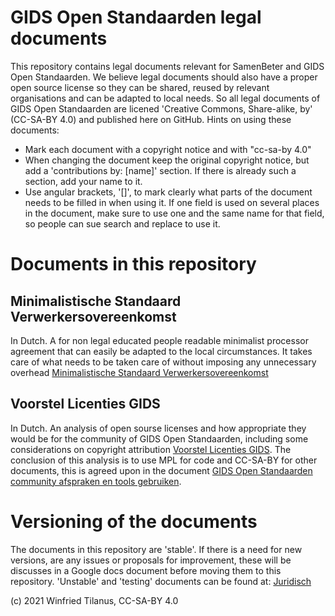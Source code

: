 # GIDS Open Standaarden legal documents
This repository contains legal documents relevant for SamenBeter and GIDS Open Standaarden. We believe legal documents should also have a proper open source license so they can be shared, reused by relevant organisations and can be adapted to local needs. So all legal documents of GIDS Open Standaarden are licened 'Creative Commons, Share-alike, by' (CC-SA-BY 4.0) and published here on GitHub. Hints on using these documents:
* Mark each document with a copyright notice and with "cc-sa-by 4.0"
* When changing the document keep the original copyright notice, but add a 'contributions by: [name]' section. If there is already such a section, add your name to it.
* Use angular brackets, '[]', to mark clearly what parts of the document needs to be filled in when using it. If one field is used on several places in the document, make sure to use one and the same name for that field, so people can sue search and replace to use it.

# Documents in this repository

## Minimalistische Standaard Verwerkersovereenkomst
In Dutch. A for non legal educated people readable minimalist processor agreement that can easily be adapted to the local circumstances. It takes care of what needs to be taken care of without imposing any unnecessary overhead [Minimalistische Standaard Verwerkersovereenkomst](https://github.com/GIDSOpenStandaarden/GIDSOpenStandaarden-LegalDocuments/blob/master/minimalistische_standaard_verwerkersovereenkomst.md)

## Voorstel Licenties GIDS
In Dutch. An analysis of open sourse licenses and how appropriate they would be for the community of GIDS Open Standaarden, including some considerations on copyright attribution [Voorstel Licenties GIDS](https://github.com/GIDSOpenStandaarden/GIDSOpenStandaarden-LegalDocuments/blob/master/Licenties_GIDS.md). The conclusion of this analysis is to use MPL for code and CC-SA-BY for other documents, this is agreed upon in the document [GIDS Open Standaarden community afspraken en tools gebruiken](https://docs.google.com/document/d/15pgRFJ3IJN7aG1ZwZLTlmxsUD1qTA4iUY3iC6emL5GU/edit?usp=sharing).

# Versioning of the documents
The documents in this repository are 'stable'. If there is a need for new versions, are any issues or proposals for improvement, these will be discusses in a Google docs document before moving them to this repository. 'Unstable' and 'testing' documents can be found at: [Juridisch](https://drive.google.com/drive/folders/1N0zDy4lFVxXnDEjkhfDQhqDnSbk3h-9J?usp=sharing)

(c) 2021 Winfried Tilanus, CC-SA-BY 4.0
